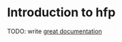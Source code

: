 # Introduction to hfp

TODO: write [great documentation](http://jacobian.org/writing/what-to-write/)

